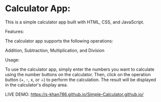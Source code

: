 <h1>Calculator App:</h1>

This is a simple calculator app built with HTML, CSS, and JavaScript.

Features:

The calculator app supports the following operations:

Addition,
Subtraction,
Multiplication, and
Division

Usage:

To use the calculator app, simply enter the numbers you want to calculate using the number buttons on the calculator. Then, click on the operation button (+, -, x, or ÷) to perform the calculation. The result will be displayed in the calculator's display area.

LIVE DEMO: https://s-khan786.github.io/Simple-Calculator.github.io/
